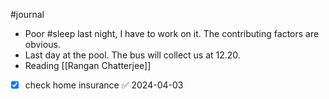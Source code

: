 #journal 
- Poor #sleep last night, I have to work on it. The contributing factors are obvious. 
- Last day at the pool. The bus will collect us at 12.20.
- Reading [[Rangan Chatterjee]]
- [x] check home insurance ✅ 2024-04-03